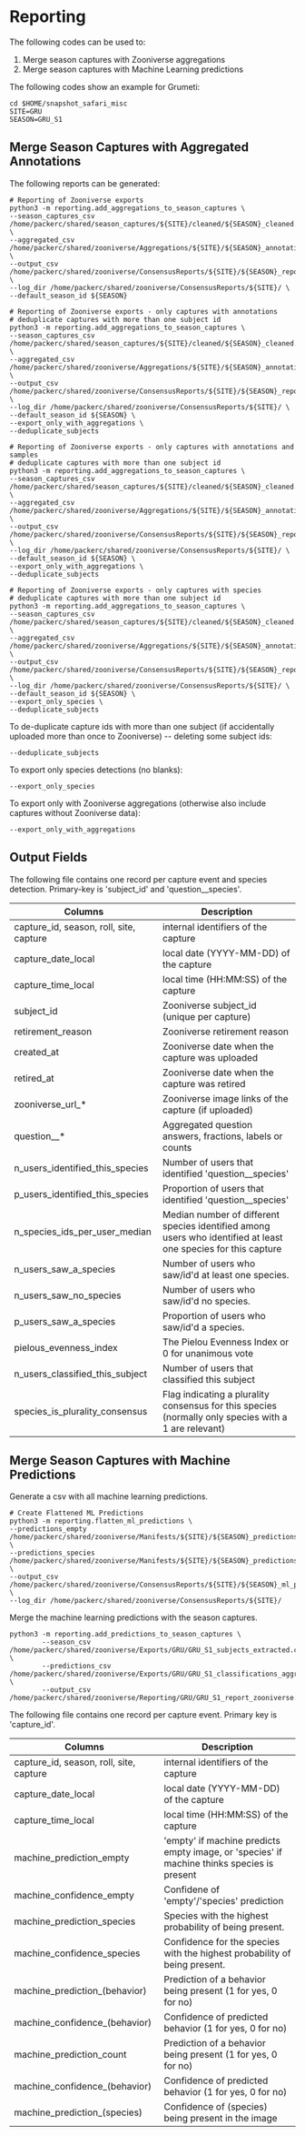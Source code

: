 # Reporting

The following codes can be used to:

1. Merge season captures with Zooniverse aggregations
2. Merge season captures with Machine Learning predictions

The following codes show an example for Grumeti:

```
cd $HOME/snapshot_safari_misc
SITE=GRU
SEASON=GRU_S1
```

## Merge Season Captures with Aggregated Annotations

The following reports can be generated:
```
# Reporting of Zooniverse exports
python3 -m reporting.add_aggregations_to_season_captures \
--season_captures_csv /home/packerc/shared/season_captures/${SITE}/cleaned/${SEASON}_cleaned.csv \
--aggregated_csv /home/packerc/shared/zooniverse/Aggregations/${SITE}/${SEASON}_annotations_aggregated_subject_info.csv \
--output_csv /home/packerc/shared/zooniverse/ConsensusReports/${SITE}/${SEASON}_report_all.csv \
--log_dir /home/packerc/shared/zooniverse/ConsensusReports/${SITE}/ \
--default_season_id ${SEASON}

# Reporting of Zooniverse exports - only captures with annotations
# deduplicate captures with more than one subject id
python3 -m reporting.add_aggregations_to_season_captures \
--season_captures_csv /home/packerc/shared/season_captures/${SITE}/cleaned/${SEASON}_cleaned.csv \
--aggregated_csv /home/packerc/shared/zooniverse/Aggregations/${SITE}/${SEASON}_annotations_aggregated_subject_info.csv \
--output_csv /home/packerc/shared/zooniverse/ConsensusReports/${SITE}/${SEASON}_report.csv \
--log_dir /home/packerc/shared/zooniverse/ConsensusReports/${SITE}/ \
--default_season_id ${SEASON} \
--export_only_with_aggregations \
--deduplicate_subjects

# Reporting of Zooniverse exports - only captures with annotations and samples
# deduplicate captures with more than one subject id
python3 -m reporting.add_aggregations_to_season_captures \
--season_captures_csv /home/packerc/shared/season_captures/${SITE}/cleaned/${SEASON}_cleaned.csv \
--aggregated_csv /home/packerc/shared/zooniverse/Aggregations/${SITE}/${SEASON}_annotations_aggregated_samples_subject_info.csv \
--output_csv /home/packerc/shared/zooniverse/ConsensusReports/${SITE}/${SEASON}_report_samples.csv \
--log_dir /home/packerc/shared/zooniverse/ConsensusReports/${SITE}/ \
--default_season_id ${SEASON} \
--export_only_with_aggregations \
--deduplicate_subjects

# Reporting of Zooniverse exports - only captures with species
# deduplicate captures with more than one subject id
python3 -m reporting.add_aggregations_to_season_captures \
--season_captures_csv /home/packerc/shared/season_captures/${SITE}/cleaned/${SEASON}_cleaned.csv \
--aggregated_csv /home/packerc/shared/zooniverse/Aggregations/${SITE}/${SEASON}_annotations_aggregated_subject_info.csv \
--output_csv /home/packerc/shared/zooniverse/ConsensusReports/${SITE}/${SEASON}_report_species.csv \
--log_dir /home/packerc/shared/zooniverse/ConsensusReports/${SITE}/ \
--default_season_id ${SEASON} \
--export_only_species \
--deduplicate_subjects
```

To de-duplicate capture ids with more than one subject (if accidentally uploaded more than once to Zooniverse) -- deleting some subject ids:
```
--deduplicate_subjects
```

To export only species detections (no blanks):
```
--export_only_species
```

To export only with Zooniverse aggregations (otherwise also include captures without Zooniverse data):
```
--export_only_with_aggregations
```

## Output Fields

The following file contains one record per capture event and species detection. Primary-key is 'subject_id' and 'question__species'.

| Columns   | Description |
| --------- | ----------- |
|capture_id, season, roll, site, capture | internal identifiers of the capture
|capture_date_local | local date (YYYY-MM-DD) of the capture
|capture_time_local | local time (HH:MM:SS) of the capture
|subject_id | Zooniverse subject_id (unique per capture)
|retirement_reason | Zooniverse retirement reason
|created_at | Zooniverse date when the capture was uploaded
|retired_at | Zooniverse date when the capture was retired
|zooniverse_url_*| Zooniverse image links of the capture (if uploaded)
|question__* | Aggregated question answers, fractions, labels or counts
|n_users_identified_this_species | Number of users that identified 'question__species'
|p_users_identified_this_species | Proportion of users that identified 'question__species'
|n_species_ids_per_user_median | Median number of different species identified among users who identified at least one species for this capture
|n_users_saw_a_species| Number of users who saw/id'd at least one species.
|n_users_saw_no_species| Number of users who saw/id'd no species.
|p_users_saw_a_species| Proportion of users who saw/id'd a species.
|pielous_evenness_index| The Pielou Evenness Index or 0 for unanimous vote
|n_users_classified_this_subject | Number of users that classified this subject
|species_is_plurality_consensus | Flag indicating a plurality consensus for this species (normally only species with a 1 are relevant)

## Merge Season Captures with Machine Predictions

Generate a csv with all machine learning predictions.

```
# Create Flattened ML Predictions
python3 -m reporting.flatten_ml_predictions \
--predictions_empty /home/packerc/shared/zooniverse/Manifests/${SITE}/${SEASON}_predictions_empty_or_not.json \
--predictions_species /home/packerc/shared/zooniverse/Manifests/${SITE}/${SEASON}_predictions_species.json \
--output_csv /home/packerc/shared/zooniverse/ConsensusReports/${SITE}/${SEASON}_ml_preds_flat.csv \
--log_dir /home/packerc/shared/zooniverse/ConsensusReports/${SITE}/
```

Merge the machine learning predictions with the season captures.
```
python3 -m reporting.add_predictions_to_season_captures \
        --season_csv /home/packerc/shared/zooniverse/Exports/GRU/GRU_S1_subjects_extracted.csv \
        --predictions_csv /home/packerc/shared/zooniverse/Exports/GRU/GRU_S1_classifications_aggregated_samples.csv \
        --output_csv /home/packerc/shared/zooniverse/Reporting/GRU/GRU_S1_report_zooniverse.csv
```

The following file contains one record per capture event. Primary key is 'capture_id'.

| Columns   | Description |
| --------- | ----------- |
|capture_id, season, roll, site, capture | internal identifiers of the capture
|capture_date_local | local date (YYYY-MM-DD) of the capture
|capture_time_local | local time (HH:MM:SS) of the capture
|machine_prediction_empty | 'empty' if machine predicts empty image, or 'species' if machine thinks species is present
|machine_confidence_empty | Confidene of 'empty'/'species' prediction
|machine_prediction_species| Species with the highest probability of being present.
|machine_confidence_species| Confidence for the species with the highest probability of being present.
|machine_prediction_(behavior) | Prediction of a behavior being present (1 for yes, 0 for no)
|machine_confidence_(behavior) | Confidence of predicted behavior (1 for yes, 0 for no)
|machine_prediction_count | Prediction of a behavior being present (1 for yes, 0 for no)
|machine_confidence_(behavior) | Confidence of predicted behavior (1 for yes, 0 for no)
|machine_prediction_(species)| Confidence of (species) being present in the image
